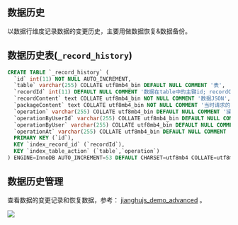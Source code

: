 ## 数据历史

以数据行维度记录数据的变更历史，主要用做数据恢复&数据备份。

## 数据历史表(`_record_history`)

```ddl
CREATE TABLE `_record_history` (
  `id` int(11) NOT NULL AUTO_INCREMENT,
  `table` varchar(255) COLLATE utf8mb4_bin DEFAULT NULL COMMENT '表',
  `recordId` int(11) DEFAULT NULL COMMENT '数据在table中的主键id; recordContent.id',
  `recordContent` text COLLATE utf8mb4_bin NOT NULL COMMENT '数据JSON',
  `packageContent` text COLLATE utf8mb4_bin NOT NULL COMMENT '当时请求的 package JSON',
  `operation` varchar(255) COLLATE utf8mb4_bin DEFAULT NULL COMMENT '操作; jhInsert, jhUpdate, jhDelete jhRestore',
  `operationByUserId` varchar(255) COLLATE utf8mb4_bin DEFAULT NULL COMMENT '操作者userId; recordContent.operationByUserId',
  `operationByUser` varchar(255) COLLATE utf8mb4_bin DEFAULT NULL COMMENT '操作者用户名; recordContent.operationByUser',
  `operationAt` varchar(255) COLLATE utf8mb4_bin DEFAULT NULL COMMENT '操作时间; recordContent.operationAt; E.g: 2021-05-28T10:24:54+08:00 ',
  PRIMARY KEY (`id`),
  KEY `index_record_id` (`recordId`),
  KEY `index_table_action` (`table`,`operation`)
) ENGINE=InnoDB AUTO_INCREMENT=53 DEFAULT CHARSET=utf8mb4 COLLATE=utf8mb4_bin COMMENT='数据历史表';
```

## 数据历史管理

查看数据的变更记录和恢复数据，参考： [jianghujs_demo_advanced](https://github.com/jianghujs/jianghujs-advanced/blob/main/app/view/page/recordHistoryManagement.html) 。




![](/media/202202/2022-02-21_195907_736520.png)
